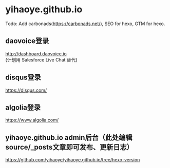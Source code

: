# yihaoye.github.io
Todo: Add carbonads(https://carbonads.net/), SEO for hexo, GTM for hexo.  

## daovoice登录
http://dashboard.daovoice.io  
(计划用 Salesforce Live Chat 替代)  

## disqus登录
https://disqus.com/  

## algolia登录
https://www.algolia.com/

## yihaoye.github.io admin后台（此处编辑source/_posts文章即可发布、更新日志）
https://github.com/yihaoye/yihaoye.github.io/tree/hexo-version  
